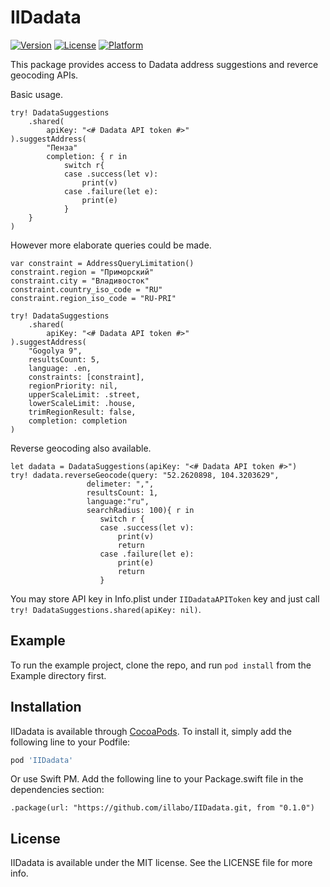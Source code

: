 # IIDadata

[![Version](https://img.shields.io/cocoapods/v/IIDadata.svg?style=flat)](https://cocoapods.org/pods/IIDadata)
[![License](https://img.shields.io/cocoapods/l/IIDadata.svg?style=flat)](https://cocoapods.org/pods/IIDadata)
[![Platform](https://img.shields.io/cocoapods/p/IIDadata.svg?style=flat)](https://cocoapods.org/pods/IIDadata)

This package provides access to Dadata address suggestions and reverce geocoding APIs. 

Basic usage.
```
try! DadataSuggestions
    .shared(
        apiKey: "<# Dadata API token #>"
).suggestAddress(
        "Пенза"
        completion: { r in
            switch r{
            case .success(let v):
                print(v)
            case .failure(let e):
                print(e)
            }
    }
)
```
However more elaborate queries could be made.
```
var constraint = AddressQueryLimitation()
constraint.region = "Приморский"
constraint.city = "Владивосток"
constraint.country_iso_code = "RU"
constraint.region_iso_code = "RU-PRI"

try! DadataSuggestions
    .shared(
        apiKey: "<# Dadata API token #>"
).suggestAddress(
    "Gogolya 9",
    resultsCount: 5,
    language: .en,
    constraints: [constraint],
    regionPriority: nil,
    upperScaleLimit: .street,
    lowerScaleLimit: .house,
    trimRegionResult: false,
    completion: completion
)
```
Reverse geocoding also available.
```
let dadata = DadataSuggestions(apiKey: "<# Dadata API token #>")
try! dadata.reverseGeocode(query: "52.2620898, 104.3203629",
                 delimeter: ",",
                 resultsCount: 1,
                 language:"ru",
                 searchRadius: 100){ r in
                    switch r {
                    case .success(let v):
                        print(v)
                        return
                    case .failure(let e):
                        print(e)
                        return
                    }
```

You may store API key in Info.plist under `IIDadataAPIToken` key and just call `try! DadataSuggestions.shared(apiKey: nil)`.


## Example

To run the example project, clone the repo, and run `pod install` from the Example directory first.

## Installation

IIDadata is available through [CocoaPods](https://cocoapods.org). To install
it, simply add the following line to your Podfile:

```ruby
pod 'IIDadata'
```

Or use Swift PM. Add the following line to your Package.swift file in the dependencies section:
```
.package(url: "https://github.com/illabo/IIDadata.git, from "0.1.0")
```

## License

IIDadata is available under the MIT license. See the LICENSE file for more info.
